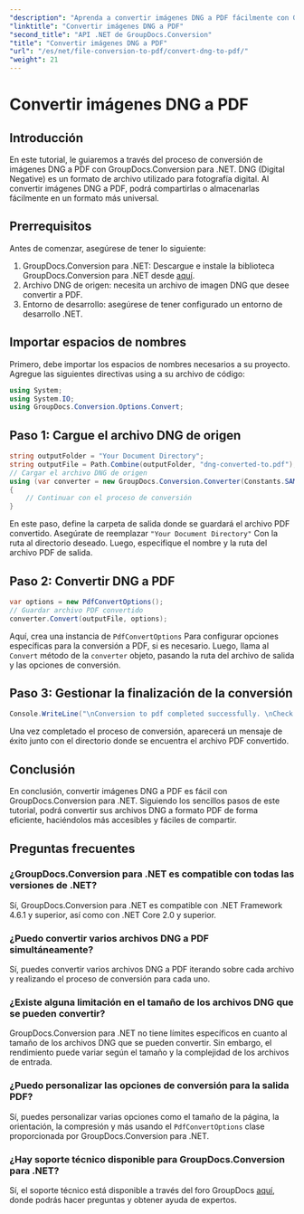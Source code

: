 ```yaml
---
"description": "Aprenda a convertir imágenes DNG a PDF fácilmente con GroupDocs.Conversion para .NET. Siga nuestra guía paso a paso para una conversión fluida."
"linktitle": "Convertir imágenes DNG a PDF"
"second_title": "API .NET de GroupDocs.Conversion"
"title": "Convertir imágenes DNG a PDF"
"url": "/es/net/file-conversion-to-pdf/convert-dng-to-pdf/"
"weight": 21
---
```


# Convertir imágenes DNG a PDF

## Introducción
En este tutorial, le guiaremos a través del proceso de conversión de imágenes DNG a PDF con GroupDocs.Conversion para .NET. DNG (Digital Negative) es un formato de archivo utilizado para fotografía digital. Al convertir imágenes DNG a PDF, podrá compartirlas o almacenarlas fácilmente en un formato más universal.
## Prerrequisitos
Antes de comenzar, asegúrese de tener lo siguiente:
1. GroupDocs.Conversion para .NET: Descargue e instale la biblioteca GroupDocs.Conversion para .NET desde [aquí](https://releases.groupdocs.com/conversion/net/).
2. Archivo DNG de origen: necesita un archivo de imagen DNG que desee convertir a PDF.
3. Entorno de desarrollo: asegúrese de tener configurado un entorno de desarrollo .NET.

## Importar espacios de nombres
Primero, debe importar los espacios de nombres necesarios a su proyecto. Agregue las siguientes directivas using a su archivo de código:
```csharp
using System;
using System.IO;
using GroupDocs.Conversion.Options.Convert;
```
## Paso 1: Cargue el archivo DNG de origen
```csharp
string outputFolder = "Your Document Directory";
string outputFile = Path.Combine(outputFolder, "dng-converted-to.pdf");
// Cargar el archivo DNG de origen
using (var converter = new GroupDocs.Conversion.Converter(Constants.SAMPLE_DNG))
{
    // Continuar con el proceso de conversión
}
```
En este paso, define la carpeta de salida donde se guardará el archivo PDF convertido. Asegúrate de reemplazar `"Your Document Directory"` Con la ruta al directorio deseado. Luego, especifique el nombre y la ruta del archivo PDF de salida.
## Paso 2: Convertir DNG a PDF
```csharp
var options = new PdfConvertOptions();
// Guardar archivo PDF convertido
converter.Convert(outputFile, options);
```
Aquí, crea una instancia de `PdfConvertOptions` Para configurar opciones específicas para la conversión a PDF, si es necesario. Luego, llama al `Convert` método de la `converter` objeto, pasando la ruta del archivo de salida y las opciones de conversión.
## Paso 3: Gestionar la finalización de la conversión
```csharp
Console.WriteLine("\nConversion to pdf completed successfully. \nCheck output in {0}", outputFolder);
```
Una vez completado el proceso de conversión, aparecerá un mensaje de éxito junto con el directorio donde se encuentra el archivo PDF convertido.

## Conclusión
En conclusión, convertir imágenes DNG a PDF es fácil con GroupDocs.Conversion para .NET. Siguiendo los sencillos pasos de este tutorial, podrá convertir sus archivos DNG a formato PDF de forma eficiente, haciéndolos más accesibles y fáciles de compartir.
## Preguntas frecuentes
### ¿GroupDocs.Conversion para .NET es compatible con todas las versiones de .NET?
Sí, GroupDocs.Conversion para .NET es compatible con .NET Framework 4.6.1 y superior, así como con .NET Core 2.0 y superior.
### ¿Puedo convertir varios archivos DNG a PDF simultáneamente?
Sí, puedes convertir varios archivos DNG a PDF iterando sobre cada archivo y realizando el proceso de conversión para cada uno.
### ¿Existe alguna limitación en el tamaño de los archivos DNG que se pueden convertir?
GroupDocs.Conversion para .NET no tiene límites específicos en cuanto al tamaño de los archivos DNG que se pueden convertir. Sin embargo, el rendimiento puede variar según el tamaño y la complejidad de los archivos de entrada.
### ¿Puedo personalizar las opciones de conversión para la salida PDF?
Sí, puedes personalizar varias opciones como el tamaño de la página, la orientación, la compresión y más usando el `PdfConvertOptions` clase proporcionada por GroupDocs.Conversion para .NET.
### ¿Hay soporte técnico disponible para GroupDocs.Conversion para .NET?
Sí, el soporte técnico está disponible a través del foro GroupDocs [aquí](https://forum.groupdocs.com/c/conversion/11), donde podrás hacer preguntas y obtener ayuda de expertos.